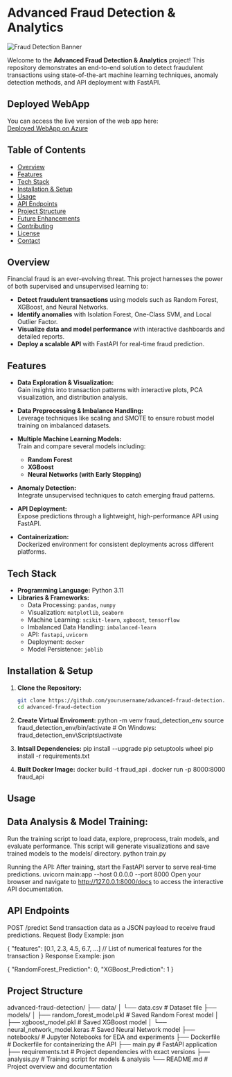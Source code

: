 

# Advanced Fraud Detection & Analytics

![Fraud Detection Banner](https://via.placeholder.com/1200x300?text=Advanced+Fraud+Detection+%26+Analytics)

Welcome to the **Advanced Fraud Detection & Analytics** project! This repository demonstrates an end-to-end solution to detect fraudulent transactions using state-of-the-art machine learning techniques, anomaly detection methods, and API deployment with FastAPI.
## Deployed WebApp

You can access the live version of the web app here:  
[Deployed WebApp on Azure](https://fraud-api-app.azurewebsites.net/)

## Table of Contents

- [Overview](#overview)
- [Features](#features)
- [Tech Stack](#tech-stack)
- [Installation & Setup](#installation--setup)
- [Usage](#usage)
- [API Endpoints](#api-endpoints)
- [Project Structure](#project-structure)
- [Future Enhancements](#future-enhancements)
- [Contributing](#contributing)
- [License](#license)
- [Contact](#contact)

## Overview

Financial fraud is an ever-evolving threat. This project harnesses the power of both supervised and unsupervised learning to:
- **Detect fraudulent transactions** using models such as Random Forest, XGBoost, and Neural Networks.
- **Identify anomalies** with Isolation Forest, One-Class SVM, and Local Outlier Factor.
- **Visualize data and model performance** with interactive dashboards and detailed reports.
- **Deploy a scalable API** with FastAPI for real-time fraud prediction.

## Features

- **Data Exploration & Visualization:**  
  Gain insights into transaction patterns with interactive plots, PCA visualization, and distribution analysis.
  
- **Data Preprocessing & Imbalance Handling:**  
  Leverage techniques like scaling and SMOTE to ensure robust model training on imbalanced datasets.
  
- **Multiple Machine Learning Models:**  
  Train and compare several models including:
  - **Random Forest**
  - **XGBoost**
  - **Neural Networks (with Early Stopping)**
  
- **Anomaly Detection:**  
  Integrate unsupervised techniques to catch emerging fraud patterns.
  
- **API Deployment:**  
  Expose predictions through a lightweight, high-performance API using FastAPI.
  
- **Containerization:**  
  Dockerized environment for consistent deployments across different platforms.

## Tech Stack

- **Programming Language:** Python 3.11
- **Libraries & Frameworks:**  
  - Data Processing: `pandas`, `numpy`
  - Visualization: `matplotlib`, `seaborn`
  - Machine Learning: `scikit-learn`, `xgboost`, `tensorflow`
  - Imbalanced Data Handling: `imbalanced-learn`
  - API: `fastapi`, `uvicorn`
  - Deployment: `docker`
  - Model Persistence: `joblib`
  
## Installation & Setup

1. **Clone the Repository:**

   ```bash
   git clone https://github.com/yourusername/advanced-fraud-detection.git
   cd advanced-fraud-detection
2. **Create Virtual Enviroment:**
    python -m venv fraud_detection_env
    source fraud_detection_env/bin/activate  # On Windows: fraud_detection_env\Scripts\activate
3. **Intsall Dependencies:**
    pip install --upgrade pip setuptools wheel
    pip install -r requirements.txt
4. **Built Docker Image:**
    docker build -t fraud_api .
    docker run -p 8000:8000 fraud_api
## Usage
## Data Analysis & Model Training:
Run the training script to load data, explore, preprocess, train models, and evaluate performance. This script will generate visualizations and save trained models to the models/ directory.
  python train.py

Running the API:
After training, start the FastAPI server to serve real-time predictions.
  uvicorn main:app --host 0.0.0.0 --port 8000
Open your browser and navigate to http://127.0.0.1:8000/docs to access the interactive API documentation.

## API Endpoints
POST /predict
Send transaction data as a JSON payload to receive fraud predictions.
Request Body Example:
json

{
  "features": [0.1, 2.3, 4.5, 6.7, ...]  // List of numerical features for the transaction
}
Response Example:
json

{
  "RandomForest_Prediction": 0,
  "XGBoost_Prediction": 1
}

## Project Structure
advanced-fraud-detection/
├── data/
│   └── data.csv                 # Dataset file
├── models/
│   ├── random_forest_model.pkl  # Saved Random Forest model
│   ├── xgboost_model.pkl        # Saved XGBoost model
│   └── neural_network_model.keras  # Saved Neural Network model
├── notebooks/                   # Jupyter Notebooks for EDA and experiments
├── Dockerfile                   # Dockerfile for containerizing the API
├── main.py                      # FastAPI application
├── requirements.txt             # Project dependencies with exact versions
├── analysis.py                     # Training script for models & analysis
└── README.md                    # Project overview and documentation
